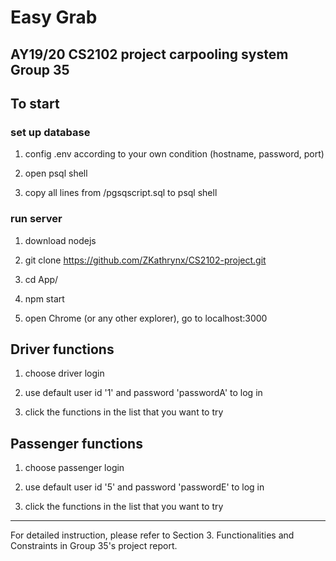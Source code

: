 # Easy Grab

## AY19/20 CS2102 project carpooling system Group 35



## To start

### set up database
1. config .env according to your own condition (hostname, password, port)

2. open psql shell

3. copy all lines from /pgsqscript.sql to psql shell

### run server
1. download nodejs

2. git clone https://github.com/ZKathrynx/CS2102-project.git

3. cd App/

4. npm start

5. open Chrome (or any other explorer), go to localhost:3000


## Driver functions
1. choose driver login

2. use default user id '1' and password 'passwordA' to log in

3. click the functions in the list that you want to try

## Passenger functions
1. choose passenger login

2. use default user id '5' and password 'passwordE' to log in

3. click the functions in the list that you want to try


****
For detailed instruction, please refer to Section 3. Functionalities and Constraints in Group 35's project report.
